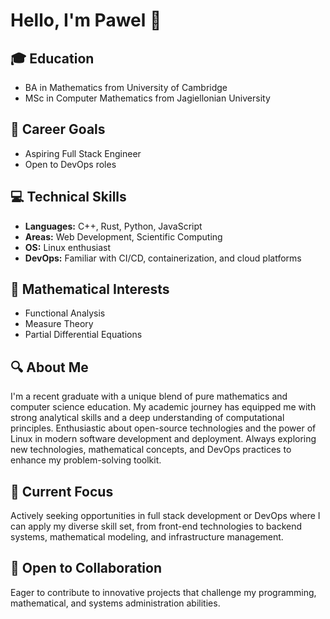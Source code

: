 # Hello, I'm Pawel 👋

## 🎓 Education
- BA in Mathematics from University of Cambridge
- MSc in Computer Mathematics from Jagiellonian University

## 💼 Career Goals
- Aspiring Full Stack Engineer
- Open to DevOps roles

## 💻 Technical Skills
- **Languages:** C++, Rust, Python, JavaScript
- **Areas:** Web Development, Scientific Computing
- **OS:** Linux enthusiast
- **DevOps:** Familiar with CI/CD, containerization, and cloud platforms

## 🧮 Mathematical Interests
- Functional Analysis
- Measure Theory
- Partial Differential Equations

## 🔍 About Me
I'm a recent graduate with a unique blend of pure mathematics and computer science education. My academic journey has equipped me with strong analytical skills and a deep understanding of computational principles. Enthusiastic about open-source technologies and the power of Linux in modern software development and deployment. Always exploring new technologies, mathematical concepts, and DevOps practices to enhance my problem-solving toolkit.

## 🚀 Current Focus
Actively seeking opportunities in full stack development or DevOps where I can apply my diverse skill set, from front-end technologies to backend systems, mathematical modeling, and infrastructure management.

## 🤝 Open to Collaboration
Eager to contribute to innovative projects that challenge my programming, mathematical, and systems administration abilities.

